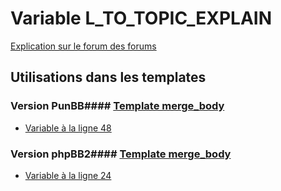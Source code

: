 # Variable L_TO_TOPIC_EXPLAIN
[Explication sur le forum des forums](http://forum.forumactif.com/t294113-listing-des-variables#L_TO_TOPIC_EXPLAIN)
## Utilisations dans les templates
### Version PunBB#### [Template merge_body](punbb/merge_body.md)
* [Variable à la ligne 48](../punbb/merge_body.tpl#L48)
### Version phpBB2#### [Template merge_body](subsilver/merge_body.md)
* [Variable à la ligne 24](../subsilver/merge_body.tpl#L24)